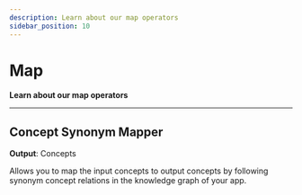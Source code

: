 ```yaml
---
description: Learn about our map operators
sidebar_position: 10
---
```


# Map

**Learn about our map operators**
<hr />

## Concept Synonym Mapper 

**Output**: Concepts

Allows you to map the input concepts to output concepts by following synonym concept relations in the knowledge graph of your app. 

